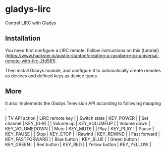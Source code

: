 # gladys-lirc
Control LIRC with Gladys

## Installation
You need first configure a LIRC remote. Follow instructions on this [tutorial] (https://www.hackster.io/austin-stanton/creating-a-raspberry-pi-universal-remote-with-lirc-2fd581).

Then install Gladys module, and configure it to automatically create remotes as devices and defined keys as device types.

## More
It also implements the Gladys Television API according to following mapping :

| TV API action | LIRC remote key |
| Switch state  | KEY_POWER       |
| Set channel   | KEY_[0-9]       |
| Volume up     | KEY_VOLUMEUP    |
| Volume down   | KEY_VOLUMEDOWN  |
| Mute          | KEY_MUTE        |
| Play          | KEY_PLAY        |
| Pause         | KEY_PAUSE       |
| Stop          | KEY_STOP        |
| Rewind        | KEY_REWIND      |
| Fast forward  | KEY_FASTFORWARD |
| Blue button   | KEY_BLUE        |
| Green button  | KEY_GREEN       |
| Red button    | KEY_RED         |
| Yellow button | KEY_YELLOW      |
